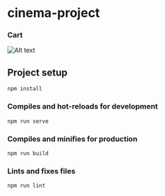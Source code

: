 # cinema-project

### Cart
![Alt text](https://github.com/bagasssss/vue-cinema-order-portal/tree/master/images/screenshot_1.jpg "Main")

## Project setup
```
npm install
```

### Compiles and hot-reloads for development
```
npm run serve
```

### Compiles and minifies for production
```
npm run build
```

### Lints and fixes files
```
npm run lint
```
